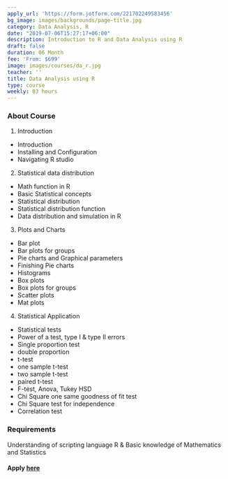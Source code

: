 ```yaml
---
apply_url: 'https://form.jotform.com/221702249583456'
bg_image: images/backgrounds/page-title.jpg
category: Data Analysis, R
date: "2019-07-06T15:27:17+06:00"
description: Introduction to R and Data Analysis using R 
draft: false
duration: 06 Month
fee: 'From: $699'
image: images/courses/da_r.jpg
teacher: ''
title: Data Analysis using R
type: course
weekly: 03 hours
---
```



### About Course

1.   Introduction 
  - Introduction
  - Installing and Configuration
  - Navigating R studio  

2.  Statistical data distribution
  - Math function in R
  - Basic Statistical concepts
  - Statistical distribution
  - Statistical distribution function
  - Data distribution and simulation in R

3.  Plots and Charts
  - Bar plot
  - Bar plots for groups
  - Pie charts and Graphical parameters
  - Finishing Pie charts
  - Histograms
  - Box plots
  - Box plots for groups
  - Scatter plots
  - Mat plots
  
4.  Statistical Application
  - Statistical tests
  - Power of a test, type I & type II errors
  - Single proportion test
  - double proportion
  - t-test
  - one sample t-test
  - two sample t-test 
  - paired t-test
  - F-test, Anova, Tukey HSD
  - Chi Square one same goodness of fit test
  - Chi Square test for independence
  - Correlation test
  
### Requirements

Understanding of scripting language R & Basic knowledge of Mathematics and Statistics



#### Apply [here](/contact/)
